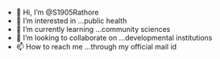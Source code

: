 - 👋 Hi, I’m @S1905Rathore
- 👀 I’m interested in ...public health
- 🌱 I’m currently learning ...community sciences
- 💞️ I’m looking to collaborate on ...developmental institutions
- 📫 How to reach me ...through my official mail id

<!---
S1905Rathore/S1905Rathore is a ✨ special ✨ repository because its `README.md` (this file) appears on your GitHub profile.
You can click the Preview link to take a look at your changes.
--->
